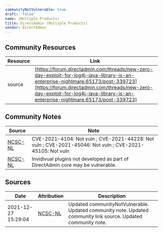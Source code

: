 ```yaml
---
communityNotVulnerable: true
draft: 'false'
name: (Multiple Products)
title: DirectAdmin (Multiple Products)
vendor: DirectAdmin
---
```



## Community Resources
| Resource | Link |
| --- | --- |
| source | [https://forum.directadmin.com/threads/new-zero-day-exploit-for-log4j-java-library-is-an-enterprise-nightmare.65173/post-339723](https://forum.directadmin.com/threads/new-zero-day-exploit-for-log4j-java-library-is-an-enterprise-nightmare.65173/post-339723) |

## Community Notes
| Source | Note |
| --- | --- |
| [NCSC-NL](https://github.com/NCSC-NL/log4shell/blob/main/software/README.md) | CVE-2021-4104: Not vuln ; CVE-2021-44228: Not vuln ; CVE-2021-45046: Not vuln ; CVE-2021-45105: Not vuln </ul> |
| [NCSC-NL](https://github.com/NCSC-NL/log4shell/blob/main/software/README.md) | Invidivual plugins not developed as part of DirectAdmin core may be vulnerable. |

## Sources
| Date | Attribution | Description |
| --- | --- | --- |
| 2021-12-27 15:29:04 | [NCSC-NL](https://github.com/NCSC-NL/log4shell/blob/main/software/README.md) | Updated communityNotVulnerable. Updated community note. Updated community link source. Updated community note.  |

